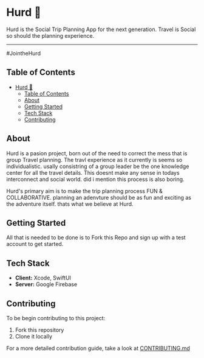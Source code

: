 # Hurd 🦬

Hurd is the Social Trip Planning App for the next generation. Travel is Social so should the planning experience.

---

#JointheHurd

## Table of Contents

- [Hurd 🦬](#hurd-)
  - [Table of Contents](#table-of-contents)
  - [About](#about)
  - [Getting Started](#getting-started)
  - [Tech Stack](#tech-stack)
  - [Contributing](#contributing)

## About

Hurd is a pasion project, born out of the need to correct the mess that is group Travel planning. The travl experience as it currently is seems so individualistic. usally consistring of a group leader be the one knowledge center for all the travel details. This doesnt make any sense in todays interconnect and social world. did i mention this process is also boring.

Hurd's primary aim is to make the trip planning process FUN & COLLABORATIVE. planning an adenvture should be as fun and exciting as the adventure itself. thats what we believe at Hurd.

## Getting Started

All that is needed to be done is to Fork this Repo and sign up with a test account to get started.

## Tech Stack

- **Client:** Xcode, SwiftUI
- **Server:** Google Firebase

## Contributing

To be begin contributing to this project:

1. Fork this repository
2. Clone it locally

For a more detailed contribution guide, take a look at [CONTRIBUTING.md](CONTRIBUTING.md)
